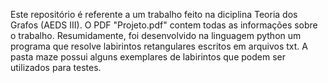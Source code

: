 Este repositório é referente a um trabalho feito na diciplina Teoria dos Grafos (AEDS III). O PDF "Projeto.pdf" contem todas as informações sobre o trabalho. Resumidamente, foi desenvolvido na linguagem python um programa que resolve labirintos retangulares escritos em arquivos txt.
A pasta maze possui alguns exemplares de labirintos que podem ser utilizados para testes.
